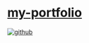 # [my-portfolio](https://mkgreen.github.io/milogreen.github.io/)

<!--[view more of my work here](put url here) -->
  
     

<a href="https://github.com/mkgreen" target="_blank">
<img src=https://img.shields.io/badge/github-%2324292e.svg?&style=for-the-badge&logo=github&logoColor=white alt=github style="margin-bottom: 5px;" />
</a>  
   
